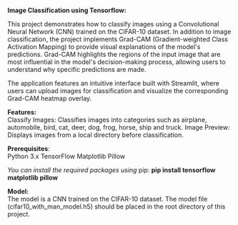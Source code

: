 **Image Classification using Tensorflow:**

This project demonstrates how to classify images using a Convolutional Neural Network (CNN) trained on the CIFAR-10 dataset. In addition to image classification, the project implements Grad-CAM (Gradient-weighted Class Activation Mapping) to provide visual explanations of the model's predictions. Grad-CAM highlights the regions of the input image that are most influential in the model's decision-making process, allowing users to understand why specific predictions are made.

The application features an intuitive interface built with Streamlit, where users can upload images for classification and visualize the corresponding Grad-CAM heatmap overlay.

**Features:**   
Classify Images: Classifies images into categories such as airplane, automobile, bird, cat, deer, dog, frog, horse, ship and truck. Image Preview: Displays images from a local directory before classification.

**Prerequisites**:   
Python 3.x TensorFlow Matplotlib Pillow

*You can install the required packages using* pip: **pip install tensorflow matplotlib pillow**

**Model:**   
The model is a CNN trained on the CIFAR-10 dataset. The model file (cifar10\_with\_man\_model.h5) should be placed in the root directory of this project.  

